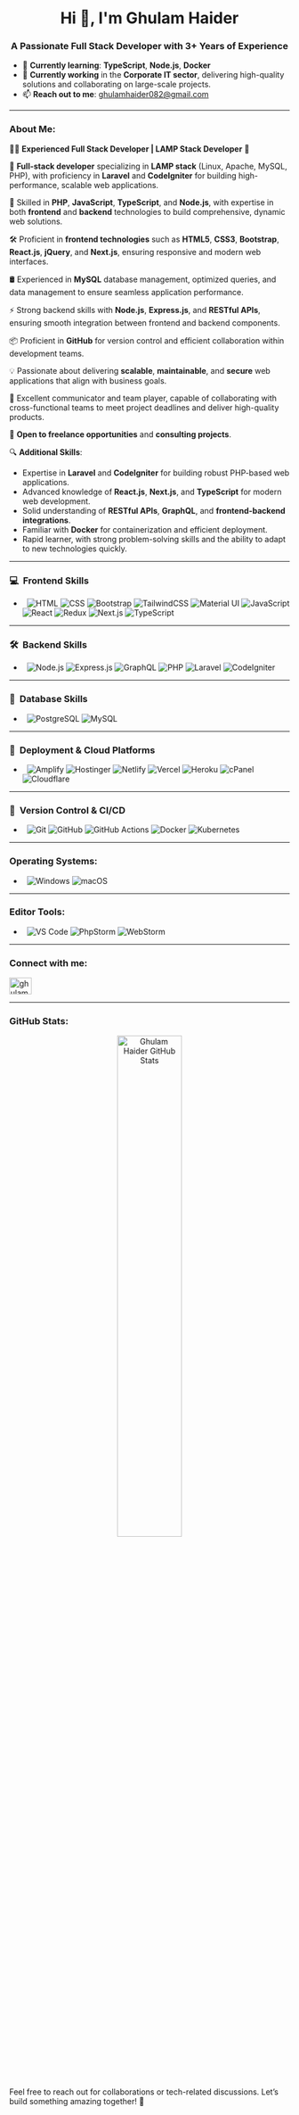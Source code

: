 <h1 align="center">Hi 👋, I'm Ghulam Haider</h1>
<h3 align="center">A Passionate Full Stack Developer with 3+ Years of Experience</h3>


- 🌱 **Currently learning**: **TypeScript**, **Node.js**, **Docker**
- 💼 **Currently working** in the **Corporate IT sector**, delivering high-quality solutions and collaborating on large-scale projects.
- 📫 **Reach out to me**: [ghulamhaider082@gmail.com](mailto:ghulamhaider082@gmail.com)


---
### About Me:

👨‍💻 **Experienced Full Stack Developer | LAMP Stack Developer** 🚀

💼 **Full-stack developer** specializing in **LAMP stack** (Linux, Apache, MySQL, PHP), with proficiency in **Laravel** and **CodeIgniter** for building high-performance, scalable web applications.

🐍 Skilled in **PHP**, **JavaScript**, **TypeScript**, and **Node.js**, with expertise in both **frontend** and **backend** technologies to build comprehensive, dynamic web solutions.

🛠️ Proficient in **frontend technologies** such as **HTML5**, **CSS3**, **Bootstrap**, **React.js**, **jQuery**, and **Next.js**, ensuring responsive and modern web interfaces.

🛢️ Experienced in **MySQL** database management, optimized queries, and data management to ensure seamless application performance.

⚡ Strong backend skills with **Node.js**, **Express.js**, and **RESTful APIs**, ensuring smooth integration between frontend and backend components.

📦 Proficient in **GitHub** for version control and efficient collaboration within development teams.

💡 Passionate about delivering **scalable**, **maintainable**, and **secure** web applications that align with business goals.

💬 Excellent communicator and team player, capable of collaborating with cross-functional teams to meet project deadlines and deliver high-quality products.

💼 **Open to freelance opportunities** and **consulting projects**.

🔍 **Additional Skills**:
- Expertise in **Laravel** and **CodeIgniter** for building robust PHP-based web applications.
- Advanced knowledge of **React.js**, **Next.js**, and **TypeScript** for modern web development.
- Solid understanding of **RESTful APIs**, **GraphQL**, and **frontend-backend integrations**.
- Familiar with **Docker** for containerization and efficient deployment.
- Rapid learner, with strong problem-solving skills and the ability to adapt to new technologies quickly.

---

<h3>💻 &nbsp;Frontend Skills</h3>

- &nbsp;
  ![HTML](https://img.shields.io/badge/-HTML-333333?style=flat&logo=html5)
  ![CSS](https://img.shields.io/badge/-CSS-333333?style=flat&logo=css3&logoColor=1572B6)
  ![Bootstrap](https://img.shields.io/badge/-Bootstrap-333333?style=flat&logo=bootstrap)
  ![TailwindCSS](https://img.shields.io/badge/-TailwindCSS-333333?style=flat&logo=tailwindcss)
  ![Material UI](https://img.shields.io/badge/-Material%20UI-333333?style=flat&logo=mui)
  ![JavaScript](https://img.shields.io/badge/-JavaScript-333333?style=flat&logo=javascript)
  ![React](https://img.shields.io/badge/-React-333333?style=flat&logo=react)
  ![Redux](https://img.shields.io/badge/-Redux-333333?style=flat&logo=redux)
  ![Next.js](https://img.shields.io/badge/-Next.js-333333?style=flat&logo=next.js)
  ![TypeScript](https://img.shields.io/badge/-TypeScript-333333?style=flat&logo=typescript)

---

<h3>🛠️ &nbsp;Backend Skills</h3>

- &nbsp;
![Node.js](https://img.shields.io/badge/-Node.js-333333?style=flat&logo=node.js)
![Express.js](https://img.shields.io/badge/-Express.js-333333?style=flat&logo=express)
![GraphQL](https://img.shields.io/badge/-GraphQL-333333?style=flat&logo=graphql)
![PHP](https://img.shields.io/badge/-PHP-333333?style=flat&logo=php)
![Laravel](https://img.shields.io/badge/-Laravel-333333?style=flat&logo=laravel)
![CodeIgniter](https://img.shields.io/badge/-CodeIgniter-333333?style=flat&logo=codeigniter)



---

<h3>📂 &nbsp;Database Skills</h3>

- &nbsp;
  ![PostgreSQL](https://img.shields.io/badge/-PostgreSQL-333333?style=flat&logo=postgresql)
  ![MySQL](https://img.shields.io/badge/-MySQL-333333?style=flat&logo=mysql)

---



<h3>🚀 &nbsp;Deployment & Cloud Platforms</h3>

- &nbsp;
  ![Amplify](https://img.shields.io/badge/-Amplify-333333?style=flat&logo=aws-amplify)
  ![Hostinger](https://img.shields.io/badge/-Hostinger-333333?style=flat&logo=hostinger)
  ![Netlify](https://img.shields.io/badge/-Netlify-333333?style=flat&logo=netlify)
  ![Vercel](https://img.shields.io/badge/-Vercel-333333?style=flat&logo=vercel)
  ![Heroku](https://img.shields.io/badge/-Heroku-333333?style=flat&logo=heroku)
  ![cPanel](https://img.shields.io/badge/-cPanel-333333?style=flat&logo=cpanel)
  ![Cloudflare](https://img.shields.io/badge/-Cloudflare-333333?style=flat&logo=cloudflare)

---

<h3>🔧 &nbsp;Version Control & CI/CD</h3>

- &nbsp;
  ![Git](https://img.shields.io/badge/-Git-333333?style=flat&logo=git)
  ![GitHub](https://img.shields.io/badge/-GitHub-333333?style=flat&logo=github)
  ![GitHub Actions](https://img.shields.io/badge/-GitHub%20Actions-333333?style=flat&logo=github-actions)
  ![Docker](https://img.shields.io/badge/-Docker-333333?style=flat&logo=docker)
  ![Kubernetes](https://img.shields.io/badge/-Kubernetes-333333?style=flat&logo=kubernetes)

---



### Operating Systems:
- &nbsp;
![Windows](https://img.shields.io/badge/-Windows-333333?style=flat&logo=windows) 
![macOS](https://img.shields.io/badge/-macOS-333333?style=flat&logo=apple)

---

### Editor Tools:
- &nbsp;
  ![VS Code](https://img.shields.io/badge/-VS%20Code-333333?style=flat&logo=visual-studio-code)
  ![PhpStorm](https://img.shields.io/badge/-PhpStorm-333333?style=flat&logo=phpstorm)
  ![WebStorm](https://img.shields.io/badge/-WebStorm-333333?style=flat&logo=webstorm)

---

### Connect with me:

<p align="left">
  <a href="https://linkedin.com/in/ghulamhaider" target="_blank">
    <img align="center" src="https://raw.githubusercontent.com/rahuldkjain/github-profile-readme-generator/master/src/images/icons/Social/linked-in-alt.svg" alt="ghulamhaider" height="30" width="40" />
  </a>
</p>


---


### GitHub Stats:
<div align="center">
  <img src="https://github-readme-stats.vercel.app/api?username=ghulamhaiderdev&show_icons=true&hide_title=true&count_private=true&hide=prs&theme=tokyonight" alt="Ghulam Haider GitHub Stats" width="48%" />

</div>


Feel free to reach out for collaborations or tech-related discussions. Let’s build something amazing together! 🚀
